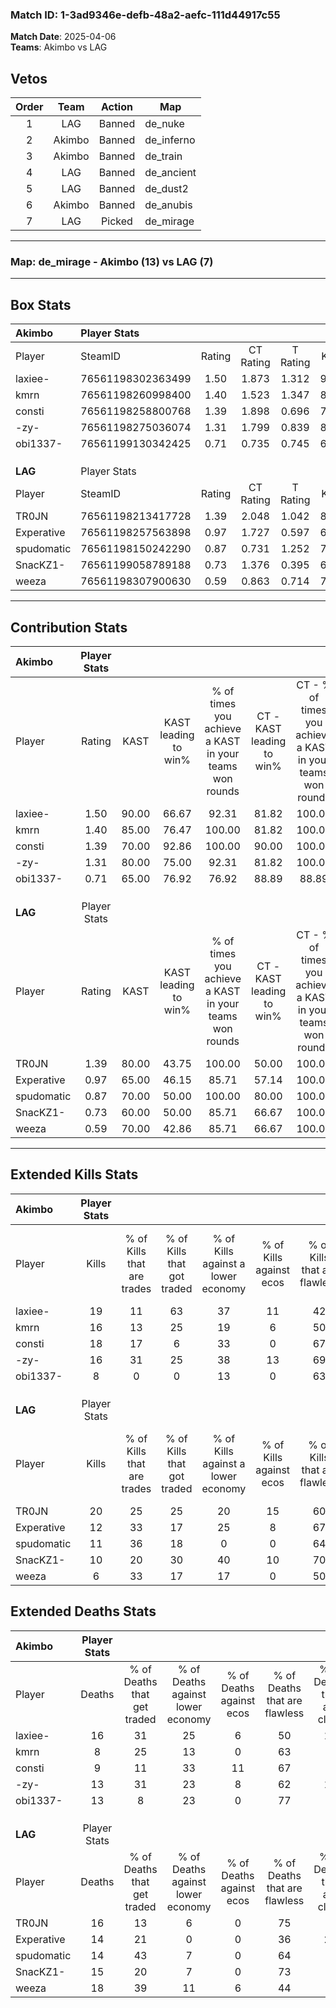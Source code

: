 ### Match ID: 1-3ad9346e-defb-48a2-aefc-111d44917c55  
**Match Date**: 2025-04-06  
**Teams**: Akimbo vs LAG  

## Vetos  

| Order | Team | Action | Map |
| :---: | :--: | :----: | --- |
| 1 | LAG | Banned | de_nuke |
| 2 | Akimbo | Banned | de_inferno |
| 3 | Akimbo | Banned | de_train |
| 4 | LAG | Banned | de_ancient |
| 5 | LAG | Banned | de_dust2 |
| 6 | Akimbo | Banned | de_anubis |
| 7 | LAG | Picked | de_mirage |

---  

### **Map**: de_mirage - Akimbo (13) vs LAG (7)  
---  

## Box Stats  

| **Akimbo** | Player Stats      |        |           |          |       |       |       |         |        |      |     |
| :- | :- | :-: | :-: | :-: | :-: | :-: | :-: | :-: | :-: | :-: | :-: |
| Player     | SteamID           | Rating | CT Rating | T Rating | KAST  |  ADR  | Kills | Assists | Deaths | K/D  | HS% |
| laxiee-    | 76561198302363499 |  1.50  |   1.873   |  1.312   | 90.00 | 116.1 |  19   |    4    |   16   | 1.19 | 47  |
| kmrn       | 76561198260998400 |  1.40  |   1.523   |  1.347   | 85.00 | 74.7  |  16   |    0    |   8    | 2.00 | 56  |
| consti     | 76561198258800768 |  1.39  |   1.898   |  0.696   | 70.00 | 81.7  |  18   |    3    |   9    | 2.00 | 27  |
| -zy-       | 76561198275036074 |  1.31  |   1.799   |  0.839   | 80.00 | 88.2  |  16   |    7    |   13   | 1.23 | 50  |
| obi1337-   | 76561199130342425 |  0.71  |   0.735   |  0.745   | 65.00 | 49.0  |   8   |    4    |   13   | 0.62 | 50  |
|            |                   |        |           |          |       |       |       |         |        |      |     |
|            |                   |        |           |          |       |       |       |         |        |      |     |
|            |                   |        |           |          |       |       |       |         |        |      |     |
| **LAG**    | Player Stats      |        |           |          |       |       |       |         |        |      |     |
| Player     | SteamID           | Rating | CT Rating | T Rating | KAST  |  ADR  | Kills | Assists | Deaths | K/D  | HS% |
| TR0JN      | 76561198213417728 |  1.39  |   2.048   |  1.042   | 80.00 | 93.0  |  20   |    2    |   16   | 1.25 | 50  |
| Experative | 76561198257563898 |  0.97  |   1.727   |  0.597   | 65.00 | 85.3  |  12   |    3    |   14   | 0.86 | 33  |
| spudomatic | 76561198150242290 |  0.87  |   0.731   |  1.252   | 70.00 | 53.7  |  11   |    4    |   14   | 0.79 | 45  |
| SnacKZ1-   | 76561199058789188 |  0.73  |   1.376   |  0.395   | 60.00 | 57.7  |  10   |    3    |   15   | 0.67 | 40  |
| weeza      | 76561198307900630 |  0.59  |   0.863   |  0.714   | 70.00 | 59.5  |   6   |    9    |   18   | 0.33 | 50  |
---  

## Contribution Stats  

| **Akimbo** | Player Stats |       |                      |                                                        |                           |                                                             |                          |                                                            |
| :- | :-: | :-: | :-: | :-: | :-: | :-: | :-: | :-: |
| Player     |    Rating    | KAST  | KAST leading to win% | % of times you achieve a KAST in your teams won rounds | CT - KAST leading to win% | CT - % of times you achieve a KAST in your teams won rounds | T - KAST leading to win% | T - % of times you achieve a KAST in your teams won rounds |
| laxiee-    |     1.50     | 90.00 |        66.67         |                         92.31                          |           81.82           |                           100.00                            |          42.86           |                           75.00                            |
| kmrn       |     1.40     | 85.00 |        76.47         |                         100.00                         |           81.82           |                           100.00                            |          66.67           |                           100.00                           |
| consti     |     1.39     | 70.00 |        92.86         |                         100.00                         |           90.00           |                           100.00                            |          100.00          |                           100.00                           |
| -zy-       |     1.31     | 80.00 |        75.00         |                         92.31                          |           81.82           |                           100.00                            |          60.00           |                           75.00                            |
| obi1337-   |     0.71     | 65.00 |        76.92         |                         76.92                          |           88.89           |                            88.89                            |          50.00           |                           50.00                            |
|            |              |       |                      |                                                        |                           |                                                             |                          |                                                            |
|            |              |       |                      |                                                        |                           |                                                             |                          |                                                            |
|            |              |       |                      |                                                        |                           |                                                             |                          |                                                            |
| **LAG**    | Player Stats |       |                      |                                                        |                           |                                                             |                          |                                                            |
| Player     |    Rating    | KAST  | KAST leading to win% | % of times you achieve a KAST in your teams won rounds | CT - KAST leading to win% | CT - % of times you achieve a KAST in your teams won rounds | T - KAST leading to win% | T - % of times you achieve a KAST in your teams won rounds |
| TR0JN      |     1.39     | 80.00 |        43.75         |                         100.00                         |           50.00           |                           100.00                            |          37.50           |                           100.00                           |
| Experative |     0.97     | 65.00 |        46.15         |                         85.71                          |           57.14           |                           100.00                            |          33.33           |                           66.67                            |
| spudomatic |     0.87     | 70.00 |        50.00         |                         100.00                         |           80.00           |                           100.00                            |          33.33           |                           100.00                           |
| SnacKZ1-   |     0.73     | 60.00 |        50.00         |                         85.71                          |           66.67           |                           100.00                            |          33.33           |                           66.67                            |
| weeza      |     0.59     | 70.00 |        42.86         |                         85.71                          |           66.67           |                           100.00                            |          25.00           |                           66.67                            |
---  

## Extended Kills Stats  

| **Akimbo** | Player Stats |                            |                            |                                    |                         |                              |                                 |                                       |                    |           |
| :- | :-: | :-: | :-: | :-: | :-: | :-: | :-: | :-: | :-: | :-: |
| Player     |    Kills     | % of Kills that are trades | % of Kills that got traded | % of Kills against a lower economy | % of Kills against ecos | % of Kills that are flawless | % of Kills that are close duels | % of Kills that are assisted by flash | Pistol Round Kills | AWP Kills |
| laxiee-    |      19      |             11             |             63             |                 37                 |           11            |              42              |                0                |                   0                   |         2          |     0     |
| kmrn       |      16      |             13             |             25             |                 19                 |            6            |              50              |                6                |                   6                   |         2          |     0     |
| consti     |      18      |             17             |             6              |                 33                 |            0            |              67              |                6                |                   0                   |         2          |     9     |
| -zy-       |      16      |             31             |             25             |                 38                 |           13            |              69              |               13                |                   0                   |         1          |     0     |
| obi1337-   |      8       |             0              |             0              |                 13                 |            0            |              63              |                0                |                   0                   |         1          |     2     |
|            |              |                            |                            |                                    |                         |                              |                                 |                                       |                    |           |
|            |              |                            |                            |                                    |                         |                              |                                 |                                       |                    |           |
|            |              |                            |                            |                                    |                         |                              |                                 |                                       |                    |           |
| **LAG**    | Player Stats |                            |                            |                                    |                         |                              |                                 |                                       |                    |           |
| Player     |    Kills     | % of Kills that are trades | % of Kills that got traded | % of Kills against a lower economy | % of Kills against ecos | % of Kills that are flawless | % of Kills that are close duels | % of Kills that are assisted by flash | Pistol Round Kills | AWP Kills |
| TR0JN      |      20      |             25             |             25             |                 20                 |           15            |              60              |                5                |                   0                   |         2          |     6     |
| Experative |      12      |             33             |             17             |                 25                 |            8            |              67              |                0                |                   0                   |         1          |     0     |
| spudomatic |      11      |             36             |             18             |                 0                  |            0            |              64              |                9                |                   9                   |         2          |     0     |
| SnacKZ1-   |      10      |             20             |             30             |                 40                 |           10            |              70              |               10                |                   0                   |         0          |     0     |
| weeza      |      6       |             33             |             17             |                 17                 |            0            |              50              |               17                |                  33                   |         1          |     0     |
## Extended Deaths Stats  

| **Akimbo** | Player Stats |                             |                                   |                          |                               |                            |                           |               |
| :- | :-: | :-: | :-: | :-: | :-: | :-: | :-: | :-: |
| Player     |    Deaths    | % of Deaths that get traded | % of Deaths against lower economy | % of Deaths against ecos | % of Deaths that are flawless | % of Deaths that are close | % of Deaths while blinded | Deaths to AWP |
| laxiee-    |      16      |             31              |                25                 |            6             |              50               |             13             |             6             |       4       |
| kmrn       |      8       |             25              |                13                 |            0             |              63               |             0              |             0             |       1       |
| consti     |      9       |             11              |                33                 |            11            |              67               |             0              |             0             |       0       |
| -zy-       |      13      |             31              |                23                 |            8             |              62               |             15             |             0             |       1       |
| obi1337-   |      13      |              8              |                23                 |            0             |              77               |             0              |            15             |       0       |
|            |              |                             |                                   |                          |                               |                            |                           |               |
|            |              |                             |                                   |                          |                               |                            |                           |               |
|            |              |                             |                                   |                          |                               |                            |                           |               |
| **LAG**    | Player Stats |                             |                                   |                          |                               |                            |                           |               |
| Player     |    Deaths    | % of Deaths that get traded | % of Deaths against lower economy | % of Deaths against ecos | % of Deaths that are flawless | % of Deaths that are close | % of Deaths while blinded | Deaths to AWP |
| TR0JN      |      16      |             13              |                 6                 |            0             |              75               |             0              |             0             |       2       |
| Experative |      14      |             21              |                 0                 |            0             |              36               |             29             |             0             |       1       |
| spudomatic |      14      |             43              |                 7                 |            0             |              64               |             0              |             0             |       4       |
| SnacKZ1-   |      15      |             20              |                 7                 |            0             |              73               |             0              |             7             |       3       |
| weeza      |      18      |             39              |                11                 |            6             |              44               |             0              |             0             |       1       |
